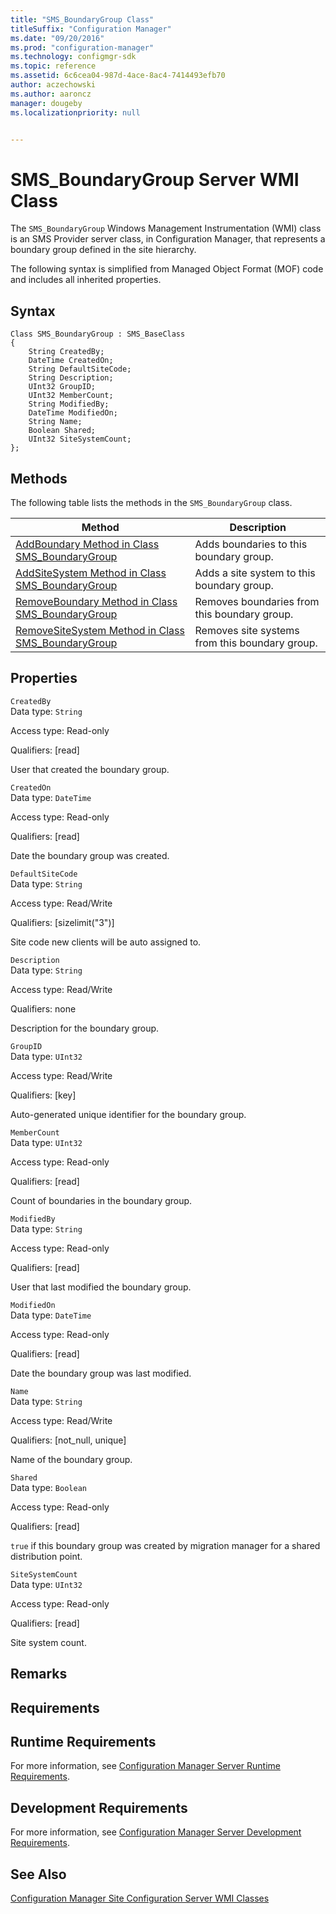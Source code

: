 ```yaml
---
title: "SMS_BoundaryGroup Class"
titleSuffix: "Configuration Manager"
ms.date: "09/20/2016"
ms.prod: "configuration-manager"
ms.technology: configmgr-sdk
ms.topic: reference
ms.assetid: 6c6cea04-987d-4ace-8ac4-7414493efb70
author: aczechowski
ms.author: aaroncz
manager: dougeby
ms.localizationpriority: null


---
```

# SMS_BoundaryGroup Server WMI Class
The `SMS_BoundaryGroup` Windows Management Instrumentation (WMI) class is an SMS Provider server class, in Configuration Manager, that represents a boundary group defined in the site hierarchy.  

 The following syntax is simplified from Managed Object Format (MOF) code and includes all inherited properties.  

## Syntax  

```  
Class SMS_BoundaryGroup : SMS_BaseClass  
{  
    String CreatedBy;  
    DateTime CreatedOn;  
    String DefaultSiteCode;  
    String Description;  
    UInt32 GroupID;  
    UInt32 MemberCount;  
    String ModifiedBy;  
    DateTime ModifiedOn;  
    String Name;  
    Boolean Shared;  
    UInt32 SiteSystemCount;  
};  
```  

## Methods  
 The following table lists the methods in the `SMS_BoundaryGroup` class.  

|Method|Description|  
|------------|-----------------|  
|[AddBoundary Method in Class SMS_BoundaryGroup](../../../../../develop/reference/core/servers/configure/addboundary-method-in-class-sms_boundarygroup.md)|Adds boundaries to this boundary group.|  
|[AddSiteSystem Method in Class SMS_BoundaryGroup](../../../../../develop/reference/core/servers/configure/addsitesystem-method-in-class-sms_boundarygroup.md)|Adds a site system to this boundary group.|  
|[RemoveBoundary Method in Class SMS_BoundaryGroup](../../../../../develop/reference/core/servers/configure/removeboundary-method-in-class-sms_boundarygroup.md)|Removes boundaries from this boundary group.|  
|[RemoveSiteSystem Method in Class SMS_BoundaryGroup](../../../../../develop/reference/core/servers/configure/removesitesystem-method-in-class-sms_boundarygroup.md)|Removes site systems from this boundary group.|  

## Properties  
 `CreatedBy`  
 Data type: `String`  

 Access type: Read-only  

 Qualifiers: [read]  

 User that created the boundary group.  

 `CreatedOn`  
 Data type: `DateTime`  

 Access type: Read-only  

 Qualifiers: [read]  

 Date the boundary group was created.  

 `DefaultSiteCode`  
 Data type: `String`  

 Access type: Read/Write  

 Qualifiers: [sizelimit("3")]  

 Site code new clients will be auto assigned to.  

 `Description`  
 Data type: `String`  

 Access type: Read/Write  

 Qualifiers: none  

 Description for the boundary group.  

 `GroupID`  
 Data type: `UInt32`  

 Access type: Read/Write  

 Qualifiers: [key]  

 Auto-generated unique identifier for the boundary group.  

 `MemberCount`  
 Data type: `UInt32`  

 Access type: Read-only  

 Qualifiers: [read]  

 Count of boundaries in the boundary group.  

 `ModifiedBy`  
 Data type: `String`  

 Access type: Read-only  

 Qualifiers: [read]  

 User that last modified the boundary group.  

 `ModifiedOn`  
 Data type: `DateTime`  

 Access type: Read-only  

 Qualifiers: [read]  

 Date the boundary group was last modified.  

 `Name`  
 Data type: `String`  

 Access type: Read/Write  

 Qualifiers: [not_null, unique]  

 Name of the boundary group.  

 `Shared`  
 Data type: `Boolean`  

 Access type: Read-only  

 Qualifiers: [read]  

 `true` if this boundary group was created by migration manager for a shared distribution point.  

 `SiteSystemCount`  
 Data type: `UInt32`  

 Access type: Read-only  

 Qualifiers: [read]  

 Site system count.  

## Remarks  

## Requirements  

## Runtime Requirements  
 For more information, see [Configuration Manager Server Runtime Requirements](../../../../../develop/core/reqs/server-runtime-requirements.md).  

## Development Requirements  
 For more information, see [Configuration Manager Server Development Requirements](../../../../../develop/core/reqs/server-development-requirements.md).  

## See Also  
 [Configuration Manager Site Configuration Server WMI Classes](../../../../../develop/reference/core/servers/configure/site-configuration-server-wmi-classes.md)
